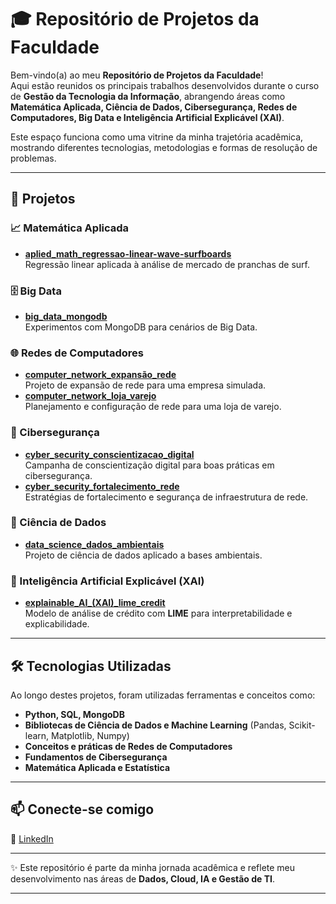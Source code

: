 # 🎓 Repositório de Projetos da Faculdade

Bem-vindo(a) ao meu **Repositório de Projetos da Faculdade**!  
Aqui estão reunidos os principais trabalhos desenvolvidos durante o curso de **Gestão da Tecnologia da Informação**, abrangendo áreas como **Matemática Aplicada, Ciência de Dados, Cibersegurança, Redes de Computadores, Big Data e Inteligência Artificial Explicável (XAI)**.  

Este espaço funciona como uma vitrine da minha trajetória acadêmica, mostrando diferentes tecnologias, metodologias e formas de resolução de problemas.  

---

## 📂 Projetos

### 📈 Matemática Aplicada
- [**aplied_math_regressao-linear-wave-surfboards**](https://github.com/ddqueiro/gestao_tecnologia_da_informacao/tree/main/aplied_math_regressao-linear-wave-surfboards)  
  Regressão linear aplicada à análise de mercado de pranchas de surf.  

### 🗄️ Big Data
- [**big_data_mongodb**](https://github.com/ddqueiro/gestao_tecnologia_da_informacao/tree/main/big_data_mongodb)  
  Experimentos com MongoDB para cenários de Big Data.  

### 🌐 Redes de Computadores
- [**computer_network_expansão_rede**](https://github.com/ddqueiro/gestao_tecnologia_da_informacao/tree/main/computer_network_expans%C3%A3o_rede)  
  Projeto de expansão de rede para uma empresa simulada.  
- [**computer_network_loja_varejo**](https://github.com/ddqueiro/gestao_tecnologia_da_informacao/tree/main/computer_network_loja_varejo)  
  Planejamento e configuração de rede para uma loja de varejo.  

### 🔐 Cibersegurança
- [**cyber_security_conscientizacao_digital**](https://github.com/ddqueiro/gestao_tecnologia_da_informacao/tree/main/cyber_security_conscientizacao_digital)  
  Campanha de conscientização digital para boas práticas em cibersegurança.  
- [**cyber_security_fortalecimento_rede**](https://github.com/ddqueiro/gestao_tecnologia_da_informacao/tree/main/cyber_security_fortalecimento_rede)  
  Estratégias de fortalecimento e segurança de infraestrutura de rede.  

### 🌱 Ciência de Dados
- [**data_science_dados_ambientais**](./https://github.com/ddqueiro/gestao_tecnologia_da_informacao/tree/main/data_science_dados_ambientais)  
  Projeto de ciência de dados aplicado a bases ambientais.  

### 🤖 Inteligência Artificial Explicável (XAI)
- [**explainable_AI_(XAI)_lime_credit**](https://github.com/ddqueiro/gestao_tecnologia_da_informacao/tree/main/explainable_AI_(XAI)_lime_credit)  
  Modelo de análise de crédito com **LIME** para interpretabilidade e explicabilidade.  

---

## 🛠️ Tecnologias Utilizadas
Ao longo destes projetos, foram utilizadas ferramentas e conceitos como:  
- **Python, SQL, MongoDB**  
- **Bibliotecas de Ciência de Dados e Machine Learning** (Pandas, Scikit-learn, Matplotlib, Numpy)  
- **Conceitos e práticas de Redes de Computadores**  
- **Fundamentos de Cibersegurança**  
- **Matemática Aplicada e Estatística**  

---

## 📫 Conecte-se comigo
🔗 [LinkedIn](https://www.linkedin.com/in/dannyellyqueiroz/)  

---

✨ Este repositório é parte da minha jornada acadêmica e reflete meu desenvolvimento nas áreas de **Dados, Cloud, IA e Gestão de TI**.
****

